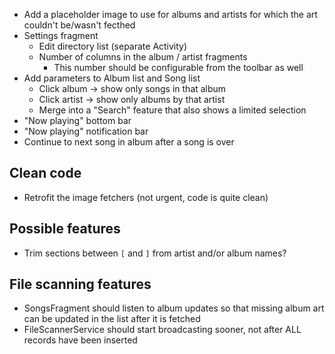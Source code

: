* Add a placeholder image to use for albums and artists for which the art
  couldn't be/wasn't fecthed
* Settings fragment
  * Edit directory list (separate Activity)
  * Number of columns in the album / artist fragments
    * This number should be configurable from the toolbar as well
* Add parameters to Album list and Song list
  * Click album -> show only songs in that album
  * Click artist -> show only albums by that artist
  * Merge into a "Search" feature that also shows a limited selection
* "Now playing" bottom bar
* "Now playing" notification bar
* Continue to next song in album after a song is over

Clean code
--
* Retrofit the image fetchers (not urgent, code is quite clean)

Possible features
--
* Trim sections between `[` and `]` from artist and/or album names?

File scanning features
--
* SongsFragment should listen to album updates so that missing album art
  can be updated in the list after it is fetched
* FileScannerService should start broadcasting sooner, not after ALL
  records have been inserted
